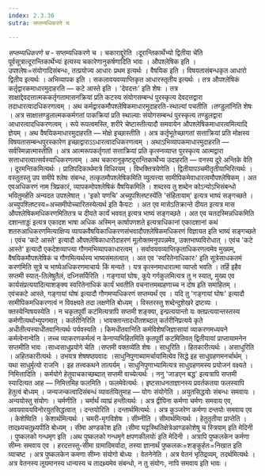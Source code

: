```yaml
---
index: 2.3.36
sutra: सप्तम्यधिकरणे च

---
```

_सप्तम्यधिकरणे च_ - सप्तम्यधिकरणे च । चकाराद्दूरेति ।दूरान्तिकार्थेभ्यो द्वितीया चे॑ति पूर्वसूत्रात्दूरान्तिकार्थेभ्यः॑ इत्यस्य चकारेणानुकर्षणादिति भावः । औपश्लेषिक इति । उपश्लेषः=संयोगादिसंबन्धः, तत्प्रयोज्य आधारः प्रथम इत्यर्थः । वैषयिक इति । विषयतासंबन्धकृत आधारो द्वितीय इत्यर्थः । अभिव्यापक इति । सकलावयवव्याप्तिकृत आधारस्तृतीय इत्यर्थः । तत्र औपश्लेषिकं कर्तृद्वारकमाधारमुदाहरति — कटे आस्ते इति । 'देवदत्तः' इति शेषः । तत्र साक्षाद्देवदत्तात्मककर्तृगतामासनक्रियां प्रति कटस्य संयोगसम्बन्धं पुरस्कृत्य देवदत्तद्वारा तदाधारत्वादधिकरणत्वम् । अथ कर्मद्वारकमौपश्लेषिकमाधारमुदाहरति-स्थाल्यां पचतीति ।तण्डुला॑निति शेषः । अत्र साक्षात्तण्डुलात्मककर्मगतां पाकक्रियां प्रति स्थाल्याः संयोगसम्बन्धं पुरस्कृत्य तण्डुलद्वारा आधारत्वादधिकरणत्वम् । रूपे रूपत्वमस्ति, शरीरे चेष्टास्तीत्यादौ समवायेन औपश्लेषिकमाधारत्वमित्यादि ज्ञेयम् । अथ वैषयिकमाधारमुदाहरति — मोक्षे इच्छास्तीति । अत्र कर्तृभूतेच्छागतां सत्ताक्रियां प्रति मोक्षस्य विषयतासम्बन्धपुरस्कारेण इच्छाद्वाराऽ‌ऽधारत्वादधिकरणत्वम् । अथाऽभिव्यापकमाधारमुदाहरति — सर्वस्मिन्नात्मास्तीति । अत्र आत्मरूपकर्तृगतां सत्ताक्रियां प्रति कृत्स्नव्याप्त पुरस्कृत्य आत्मद्वारा सत्ताधारत्वात्सर्वस्याधिकरणत्वम् । अथ चकारानुकृष्टदूरान्तिकार्थेभ्य उदाहरति — वनस्य दूरे अन्तिके वेति । दूरमन्तिकमित्यर्थः । प्रातिपदिकार्थमात्रे विधिरयम् । विभक्तित्रयेणेति । द्वितीयापञ्चमीतृतीयाभिरित्यर्थः । वस्तुतस्तु उप समीपे श्लेषः संबन्धः, तत्कृतमौपश्लेषिकमिति व्युत्पत्त्या सामीपिकमेवाधारत्वमौपश्लेषिकम् । अत एवअधिकरणं नाम त्रिप्रकारं, व्यापकमोपश्लेषिकं वैषयिकमिति । शब्दस्य तु शब्देन कोऽन्योऽभिसंबन्धो भवितुमर्हति अन्यदत उपश्लेषात् । 'इको यणचि' अच्युपश्लिष्टस्ये॑ति 'संहितायाम्' इत्यत्र भाष्यं सङ्गच्छते । अच्युपश्लिष्टस्य=अच्समीपोच्चारितस्येत्यर्थ इति कैयटः । अत एव मासेऽतिक्रान्ते दीयत इत्यत्र मास औपश्लेषिकमधिकरणमितितत्र च दीयते कार्यं भववत् इत्यत्र भाष्यं सङ्गच्छते । अत एव चतदस्मिन्नधिकमिति दशान्ताड्डः॑ इत्यत्र एकादश भाषा अधिक अस्मिन् कार्षापणशते इत्यत्राधिकानां एकादशानां कथं शतरुआधिकरणमित्याक्षिप्य व्यापकवैषयिकाधिकरणसंभवादौपश्लेषिकमधिकरणं विज्ञायत इति भाष्यं सङ्गच्छते । एवंच 'कटे आस्ते' इत्यादौ औपश्लेषिकाधारोदाहरणं मूलोक्तमनुपपन्नमेव, उक्तभाष्यविरोधात् । एवंच 'कटे आस्ते' इत्यादौ एकदेशव्याप्त्या गौणमभिव्यापकाधारत्वम् । सर्वावयवव्याप्तिकृताधिकरणत्वमेव मुख्यम्, वैषयिकमौपश्लेषिकं च गौणमित्यर्थस्य भाष्यसंमतत्वात् । अत एव 'स्वरितेनाधिकारः' इति सूत्रेसाधकतमं करण॑मिति सूत्रे च भाष्येअधिकरणमाचार्यः किं मन्यते  । यत्र कृत्स्नमाधारात्मा व्याप्तो भवति । तर्हि इहैव सप्तमी स्यात्-तिलेषुतैलं, दध्निसर्पिरिति । गङ्गायां घोषः, कूपे गर्गकुलमित्यत्र तु न स्यात्, मुख्य एव कार्यसंप्रत्यया॑दित्याशङ्क्य स्वरितेनाधिकं कार्यं भवतीति वचनात्तमब्ग्रहणाच्च न दोष इति समाहितम् । एवंचकटे आस्ते, गङ्गायां घोषः॑ इत्यादौ गौणमप्यधिकरणं सप्तम्यर्थं एव । यदि तु 'गङ्गायां घोषः' इत्यादौ सामीपिकमधिकरणत्वं न विवक्ष्यते तदा लक्षणेति बोध्यम् । विस्तरस्तु शब्देन्दुशेखरे द्रष्टव्यः । क्तस्येन्विषयस्येति । न चकृतपूर्वी कट॑मित्यत्रापि सप्तमी शङ्क्या, इन्प्रत्ययान्तो यः क्तप्रत्ययान्तस्तस्य कर्मणीत्यर्थाभ्युपगमात् । कर्तरीनिरिति । भावक्तान्तादधीतशब्दात् कर्तरीनिप्रत्यये कृते अधीतीत्यस्याधीतवानित्यर्थः पर्यवस्यति । किमधीतवानिति कर्मविशेषजिज्ञासायां व्याकरणमध्ययने कर्मत्वेनान्वेति । तच्च व्याकरणकर्मत्वं न केनाप्यभिहितमिति कृतपूर्वी कटमितिवत् द्वितीयायां प्राप्तायामनेन सप्तमीति भावः ।साध्वसाधुप्रयोगे चेति ।सप्तमी वक्तव्ये॑ति शेषः । साधुरिति । हितकारीत्यर्थः । असाधुरिति । अहितकारीत्यर्थः । उभयत्र शेषषष्ठपवादः ।साधुनिपुणाब्यामर्चाया॑मित्येव सिद्धे इह साधुग्रहणमनर्चार्थम् । यथा साधुर्मृत्यो राजनि । इह तत्त्वकथने तात्पर्यम् । साधुनिपुणाभ्यामित्यत्र साधुग्रहणमस्य प्रयोजनं वक्ष्यते । निमित्तादिति । कर्मयोगे हेतुवाचकाच्छब्दात् सप्तमी वाच्येत्यर्थः । ननु 'जाडएन बद्ध' इत्यत्रापि सप्तमी स्यादित्यत आह — निमित्तमिह फलमिति । फलमेवेत्यर्थः । इष्टसाधनताज्ञानस्य प्रवर्तकतया फलस्यापि हेतुत्वं बोध्यम् । जन्यजन्कत्वादिसंबन्धं व्यावर्तयितुमाह — योगः संयोगेति । अयुतसिद्धयोः संबन्धः समवायः । अन्ययोस्तु संयोगः । चर्मणीति । चर्मार्थं व्याघ्रं हन्तीत्यर्थः । अत्र द्वीपिना कर्मणा चर्मणः समवाय एव, अवयवावयविनोरयुतसिद्धत्वात् । दन्तयोरिति । दन्तार्थमित्यर्थः । अत्र कुञ्जरेण कर्मणा दन्तयोः समवाय एव । केशेष्विति । केशार्थमित्यर्थः । चमरी-मृगविशेषः । सीम्नीति । सीमार्थमित्यर्थः । हेतुतृतीया प्राप्तेति । तादथ्र्यचतुथ्र्यपीति बोध्यम् । सीमा अण्डकोश इति ।सीमा घट्टस्थितिक्षेत्रेआण्डकोशेषु च स्त्रियाम् इति मेदिनी । पुष्कलको गन्धमृग इति ।अथ पुष्कलको गन्धमृगे क्षपणकीलयोः॑ इति मेदिनी । अत्रापि पुष्कलकेन कर्मणा सीम्नः समवाय एव । हरदत्तस्तु-सीमा ग्रामादिमर्यादा, तस्या ज्ञानार्थं पुष्कलकः=शङ्कुर्हतः=निखात इति व्याचष्ट । अत्र पुष्कलकेन कमणा सीम्नः संयोगो बोध्यः । वेतनेनेति । अत्र वेतनं भृतिद्रव्यम्, तदर्थमित्यर्थः । अत्र वेतनस्य लूयमानस्य धान्यस्य च तादथ्र्यमेव संबन्धो, न तु संयोगः, नापि समवाय इति भावः । 